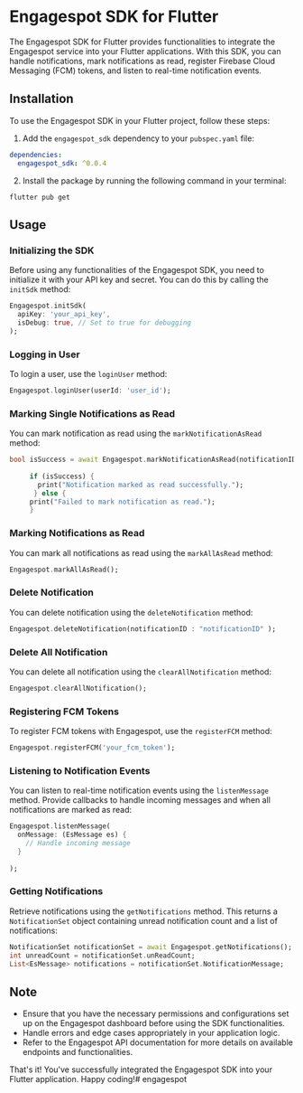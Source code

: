 # Engagespot SDK for Flutter

The Engagespot SDK for Flutter provides functionalities to integrate the Engagespot service into your Flutter applications. With this SDK, you can handle notifications, mark notifications as read, register Firebase Cloud Messaging (FCM) tokens, and listen to real-time notification events.

## Installation

To use the Engagespot SDK in your Flutter project, follow these steps:

1. Add the `engagespot_sdk` dependency to your `pubspec.yaml` file:

```yaml
dependencies:
  engagespot_sdk: ^0.0.4
```

2. Install the package by running the following command in your terminal:

```
flutter pub get
```

## Usage

### Initializing the SDK

Before using any functionalities of the Engagespot SDK, you need to initialize it with your API key and secret. You can do this by calling the `initSdk` method:

```dart
Engagespot.initSdk(
  apiKey: 'your_api_key',
  isDebug: true, // Set to true for debugging
);
```

### Logging in User

To login a user, use the `loginUser` method:

```dart
Engagespot.loginUser(userId: 'user_id');
```

### Marking Single Notifications as Read

You can mark notification as read using the `markNotificationAsRead` method:

```dart
bool isSuccess = await Engagespot.markNotificationAsRead(notificationID: {{notificationID}});
  
     if (isSuccess) {
       print("Notification marked as read successfully.");
      } else {
     print("Failed to mark notification as read.");
     }
```


### Marking Notifications as Read

You can mark all notifications as read using the `markAllAsRead` method:

```dart
Engagespot.markAllAsRead();
```

### Delete  Notification

You can delete  notification using the `deleteNotification` method:

```dart
Engagespot.deleteNotification(notificationID : "notificationID" );
```


### Delete All Notification

You can delete all notification using the `clearAllNotification` method:

```dart
Engagespot.clearAllNotification();
```


### Registering FCM Tokens

To register FCM tokens with Engagespot, use the `registerFCM` method:

```dart
Engagespot.registerFCM('your_fcm_token');
```

### Listening to Notification Events

You can listen to real-time notification events using the `listenMessage` method. Provide callbacks to handle incoming messages and when all notifications are marked as read:

```dart
Engagespot.listenMessage(
  onMessage: (EsMessage es) {
    // Handle incoming message
  }
 
);
```

### Getting Notifications

Retrieve notifications using the `getNotifications` method. This returns a `NotificationSet` object containing unread notification count and a list of notifications:

```dart
NotificationSet notificationSet = await Engagespot.getNotifications();
int unreadCount = notificationSet.unReadCount;
List<EsMessage> notifications = notificationSet.NotificationMessage;
```

## Note

- Ensure that you have the necessary permissions and configurations set up on the Engagespot dashboard before using the SDK functionalities.
- Handle errors and edge cases appropriately in your application logic.
- Refer to the Engagespot API documentation for more details on available endpoints and functionalities.

That's it! You've successfully integrated the Engagespot SDK into your Flutter application. Happy coding!# engagespot
